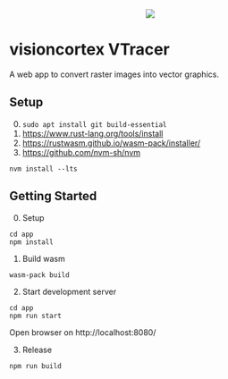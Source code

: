 <div align="center">
  <img src="https://github.com/visioncortex/vtracer/raw/master/docs/images/visioncortex-banner.png">
</div>

# visioncortex VTracer

A web app to convert raster images into vector graphics.

## Setup

0. `sudo apt install git build-essential`
1. https://www.rust-lang.org/tools/install
2. https://rustwasm.github.io/wasm-pack/installer/
3. https://github.com/nvm-sh/nvm
```
nvm install --lts
```

## Getting Started

0. Setup
```
cd app
npm install
```

1. Build wasm
```
wasm-pack build
```

2. Start development server
```
cd app
npm run start
```
Open browser on http://localhost:8080/

3. Release
```
npm run build
```
